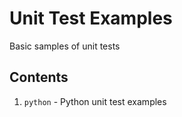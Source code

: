 # Unit Test Examples
Basic samples of unit tests

## Contents
1. `python` - Python unit test examples
